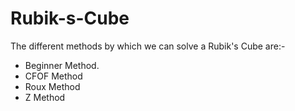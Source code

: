 # Rubik-s-Cube



The different methods by which we can solve a Rubik's Cube are:-
<UL><LI>Beginner Method.</LI>
<LI>CFOF Method</LI>
<LI>Roux Method</LI>
<LI>Z Method</LI></UL>


